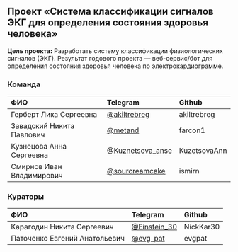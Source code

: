 ## Проект «Система классификации сигналов ЭКГ для определения состояния здоровья человека»

<b>Цель проекта:</b> Разработать систему классификации физиологических сигналов (ЭКГ). Результат годового проекта — веб-сервис/бот для определения состояния здоровья человека по электрокардиограмме.

### Команда 

| ФИО              | Telegram | Github |
| :---------------- | :---------------- | :---------------- |
| Герберт Лика Сергеевна       |   [@akiltrebreg](https://t.me/akiltrebreg)   | akiltrebreg |
| Завадский Никита Павлович           |   [@metand](https://t.me/metand)   | farcon1 |
| Кузнецова Анна Сергеевна    |  [@Kuznetsova_anse](https://t.me/Kuznetsova_anse)   | KuzetsovaAnn |
| Смирнов Иван Владимирович |  [@sourcreamcake](https://t.me/sourcreamcake)   | ismirn |

### Кураторы

| ФИО              | Telegram | Github |
| :---------------- | :---------------- | :---------------- |
| Карагодин Никита Сергеевич       |   [@Einstein_30](https://t.me/Einstein_30)   | NickKar30 |
| Паточенко Евгений Анатольевич           |   [@evg_pat](https://t.me/evg_pat)   | evgpat |
